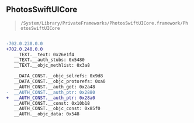 ## PhotosSwiftUICore

> `/System/Library/PrivateFrameworks/PhotosSwiftUICore.framework/PhotosSwiftUICore`

```diff

-702.0.230.0.0
+702.0.240.0.0
   __TEXT.__text: 0x26e1f4
   __TEXT.__auth_stubs: 0x5480
   __TEXT.__objc_methlist: 0x3a8

   __DATA_CONST.__objc_selrefs: 0x9d8
   __DATA_CONST.__objc_protorefs: 0xa0
   __AUTH_CONST.__auth_got: 0x2a48
-  __AUTH_CONST.__auth_ptr: 0x2880
+  __AUTH_CONST.__auth_ptr: 0x28a0
   __AUTH_CONST.__const: 0x10b18
   __AUTH_CONST.__objc_const: 0x85f0
   __AUTH.__objc_data: 0x548

```
